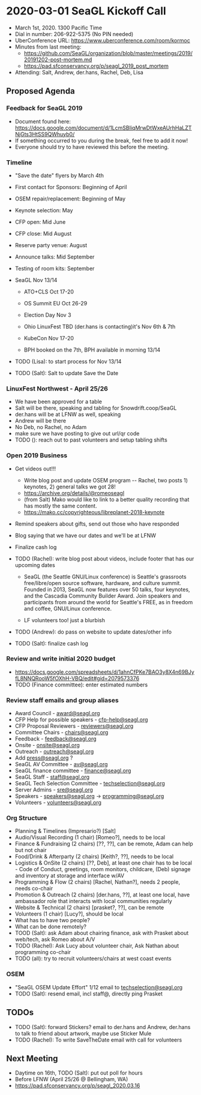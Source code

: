 # 2020-03-01 SeaGL Kickoff Call

- March 1st, 2020. 1300 Pacific Time
- Dial in number: 206-922-5375 (No PIN needed)
- UberConference URL: https://www.uberconference.com/room/kormoc
- Minutes from last meeting:
  - https://github.com/SeaGL/organization/blob/master/meetings/2019/20191202-post-mortem.md
  - https://pad.sfconservancy.org/p/seagl_2019_post_mortem
- Attending: Salt, Andrew, der.hans, Rachel, Deb, Lisa

## Proposed Agenda

### Feedback for SeaGL 2019

- Document found here: https://docs.google.com/document/d/1LcmSBIiqMrwDtWxeAUrhHaLZTNjGts3HtSS9QWhuyb0/
- If something occurred to you during the break, feel free to add it now!
- Everyone should try to have reviewed this before the meeting.

### Timeline

- "Save the date" flyers by March 4th
- First contact for Sponsors: Beginning of April
- OSEM repair/replacement: Beginning of May
- Keynote selection: May
- CFP open: Mid June
- CFP close: Mid August
- Reserve party venue: August
- Announce talks: Mid September
- Testing of room kits: September
- SeaGL Nov 13/14

    - ATO+CLS Oct 17-20

    - OS Summit EU Oct 26-29

    - Election Day Nov 3

    - Ohio LinuxFest TBD (der.hans is contacting)it's Nov 6th & 7th

    - KubeCon Nov 17-20

    - BPH booked on the 7th, BPH available in morning 13/14

- TODO (Lisa): to start process for Nov 13/14
- TODO (Salt): Salt to update Save the Date

### LinuxFest Northwest - April 25/26

- We have been approved for a table
- Salt will be there, speaking and tabling for Snowdrift.coop/SeaGL
- der.hans will be at LFNW as well, speaking
- Andrew will be there
- No Deb, no Rachel, no Adam
- make sure we have posting to give out url/qr code
- TODO (): reach out to past volunteers and setup tabling shifts

### Open 2019 Business

- Get videos out!!!
  - Write blog post and update OSEM program -- Rachel, two posts 1) keynotes, 2) general talks we got 28!
  - https://archive.org/details/@romeoseagl
  - (from Salt) Mako would like to link to a better quality recording that has mostly the same content.
  - https://mako.cc/copyrighteous/libreplanet-2018-keynote
- Remind speakers about gifts, send out those who have responded
- Blog saying that we have our dates and we'll be at LFNW
- Finalize cash log
- TODO (Rachel): write blog post about videos, include footer that has our upcoming dates

    - SeaGL (the Seattle GNU/Linux conference) is Seattle's grassroots free/libre/open source software, hardware, and culture summit. Founded in 2013, SeaGL now features over 50 talks, four keynotes, and the Cascadia Community Builder Award. Join speakers and participants from around the world for Seattle's FREE, as in freedom and coffee, GNU/Linux conference.

    - LF volunteers too!  just a blurbish

- TODO (Andrew): do pass on website to update dates/other info
- TODO (Salt): finalize cash log

### Review and write initial 2020 budget

- https://docs.google.com/spreadsheets/d/1ahnCfPKe7BAO3y8X4n69BJyfL8NNQRooW5fOXhH-VBQ/edit#gid=2079573376
- TODO (Finance committee): enter estimated numbers

### Review staff emails and group aliases

- Award Council - award@seagl.org
- CFP Help for possible speakers - cfp-help@seagl.org
- CFP Proposal Reviewers - reviewers@seagl.org
- Committee Chairs - chairs@seagl.org
- Feedback - feedback@seagl.org
- Onsite - onsite@seagl.org
- Outreach - outreach@seagl.org
- Add press@seagl.org ?
- SeaGL AV Committee - av@seagl.org
- SeaGL finance committee - finance@seagl.org
- SeaGL Staff - staff@seagl.org
- SeaGL Tech Selection Committee - techselection@seagl.org
- Server Admins - sre@seagl.org
- Speakers - speakers@seagl.org -> programming@seagl.org
- Volunteers - volunteers@seagl.org

### Org Structure

- Planning & Timelines (Impresario?) [Salt]
- Audio/Visual Recording (1 chair) [Romeo?], needs to be local
- Finance & Fundraising (2 chairs) [??, ??], can be remote, Adam can help but not chair
- Food/Drink & Afterparty (2 chairs) [Keith?, ??], needs to be local
- Logistics & OnSite (2 chairs) [??, Deb], at least one chair has to be local - Code of Conduct, greetings, room monitors, childcare, (Deb) signage and inventory at storage and interface w/AV
- Programming & Flow (2 chairs) [Rachel, Nathan?], needs 2 people, needs co-chair
- Promotion & Outreach (2 chairs) [der.hans, ??], at least one local, have ambassador role that interacts with local communities regularly
- Website & Technical (2 chairs) [prasket?, ??], can be remote
- Volunteers (1 chair) [Lucy?], should be local
- What has to have two people?
- What can be done remotely?
- TOOD (Salt): ask Adam about chairing finance, ask with Prasket about web/tech, ask Romeo about A/V
- TODO (Rachel): Ask Lucy about volunteer chair, Ask Nathan about programming co-chair
- TODO (all): try to recruit volunteers/chairs at west coast events

### OSEM

- "SeaGL OSEM Update Effort" 1/12 email to techselection@seagl.org
- TODO (Salt): resend email, incl staff@, directly ping Prasket

## TODOs

- TODO (Salt): forward Stickers? email to der.hans and Andrew, der.hans to talk to friend about artwork, maybe use Sticker Mule
- TODO (Rachel): To write SaveTheDate email with call for volunteers

## Next Meeting

- Daytime on 16th, TODO (Salt): put out poll for hours
- Before LFNW (April 25/26 @ Bellingham, WA)
- https://pad.sfconservancy.org/p/seagl_2020.03.16


